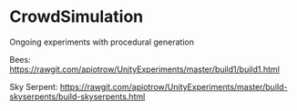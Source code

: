 CrowdSimulation
===============

Ongoing experiments with procedural generation

Bees: https://rawgit.com/apiotrow/UnityExperiments/master/build1/build1.html

Sky Serpent: https://rawgit.com/apiotrow/UnityExperiments/master/build-skyserpents/build-skyserpents.html
